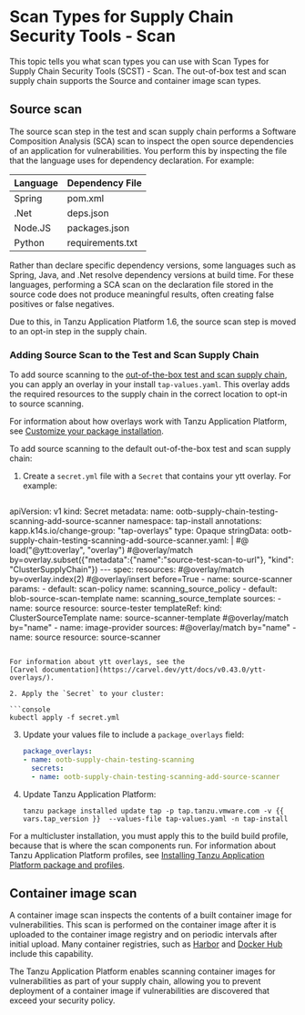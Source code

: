 # Scan Types for Supply Chain Security Tools - Scan

This topic tells you what scan types you can use with Scan Types for Supply
Chain Security Tools (SCST) - Scan. The out-of-box test and scan supply
chain supports the Source and container image scan types.

## <a id="source-scan"></a> Source scan

The source scan step in the test and scan supply chain performs a Software
Composition Analysis (SCA) scan to inspect the open source dependencies of an
application for vulnerabilities. You perform this by inspecting the file that
the language uses for dependency declaration. For example:

| Language | Dependency File |
| ---- | ---- |
| Spring | pom.xml |
| .Net | deps.json |
| Node.JS | packages.json |
| Python | requirements.txt|

Rather than declare specific dependency versions, some languages such as Spring,
Java, and .Net resolve dependency versions at build time. For these languages,
performing a SCA scan on the declaration file stored in the source code does not
produce meaningful results, often creating false positives or false negatives.

Due to this, in Tanzu Application Platform 1.6, the source scan step is moved to an opt-in step in the supply chain.

### <a id="add-source-scan"></a>Adding Source Scan to the Test and Scan Supply Chain

To add source scanning to the [out-of-the-box test and scan supply chain](../getting-started/about-supply-chains.hbs.md#3-ootb-testingscanning), you can apply an overlay in your install `tap-values.yaml`.  This overlay adds the required resources to the supply chain in the correct location to opt-in to source scanning.

For information about how overlays work with Tanzu Application Platform, see [Customize your package installation](../customize-package-installation.hbs.md). 

To add source scanning to the default out-of-the-box test and scan supply chain:

1. Create a `secret.yml` file with a `Secret` that contains your ytt overlay. For example:

   ```yaml
  apiVersion: v1
  kind: Secret
  metadata:
    name: ootb-supply-chain-testing-scanning-add-source-scanner
    namespace: tap-install
    annotations:
      kapp.k14s.io/change-group: "tap-overlays"
  type: Opaque
  stringData:
    ootb-supply-chain-testing-scanning-add-source-scanner.yaml: |
      #@ load("@ytt:overlay", "overlay")
      #@overlay/match by=overlay.subset({"metadata":{"name":"source-test-scan-to-url"}, "kind": "ClusterSupplyChain"})
      ---
      spec:
      resources:
        #@overlay/match by=overlay.index(2)
        #@overlay/insert before=True
            - name: source-scanner
              params:
              - default: scan-policy
                name: scanning_source_policy
              - default: blob-source-scan-template
                name: scanning_source_template
              sources:
              - name: source
                resource: source-tester
              templateRef:
                kind: ClusterSourceTemplate
                name: source-scanner-template
            #@overlay/match by="name"
            - name: image-provider
              sources:
              #@overlay/match by="name"
              - name: source
                resource: source-scanner
   ```

   For information about ytt overlays, see the
   [Carvel documentation](https://carvel.dev/ytt/docs/v0.43.0/ytt-overlays/).

2. Apply the `Secret` to your cluster:

   ```console
   kubectl apply -f secret.yml
   ```

3. Update your values file to include a `package_overlays` field:

    ```yaml
    package_overlays:
    - name: ootb-supply-chain-testing-scanning
      secrets:
      - name: ootb-supply-chain-testing-scanning-add-source-scanner
    ```

4. Update Tanzu Application Platform:

    ```console
    tanzu package installed update tap -p tap.tanzu.vmware.com -v {{ vars.tap_version }}  --values-file tap-values.yaml -n tap-install
    ```

For a multicluster installation, you must apply this to the build build profile, because that
is where the scan components run. For information about Tanzu Application Platform profiles, see
[Installing Tanzu Application Platform package and profiles](../install-online/profile.hbs.md).

## <a id="image-scan"></a> Container image scan

A container image scan inspects the contents of a built container image for
vulnerabilities. This scan is performed on the container image after it is
uploaded to the container image registry and on periodic intervals after initial
upload. Many container registries, such as
[Harbor](https://goharbor.io/docs/2.8.0/administration/vulnerability-scanning/)
and [Docker Hub](https://docs.docker.com/docker-hub/vulnerability-scanning/)
include this capability.

The Tanzu Application Platform enables scanning container images for
vulnerabilities as part of your supply chain, allowing you to prevent deployment
of a container image if vulnerabilities are discovered that exceed your security
policy.